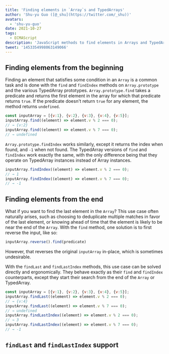 ```yaml
---
title: 'Finding elements in `Array`s and TypedArrays'
author: 'Shu-yu Guo ([@_shu](https://twitter.com/_shu))'
avatars:
  - 'shu-yu-guo'
date: 2021-10-27
tags:
  - ECMAScript
description: 'JavaScript methods to find elements in Arrays and TypedArrays'
tweet: '1453354998063149066'
---
```

## Finding elements from the beginning

Finding an element that satisfies some condition in an `Array` is a common task and is done with the `find` and `findIndex` methods on `Array.prototype` and the various TypedArray prototypes. `Array.prototype.find` takes a predicate and returns the first element in the array for which that predicate returns `true`. If the predicate doesn't return `true` for any element, the method returns `undefined`.

```js
const inputArray = [{v:1}, {v:2}, {v:3}, {v:4}, {v:5}];
inputArray.find((element) => element.v % 2 === 0);
// → {v:2}
inputArray.find((element) => element.v % 7 === 0);
// → undefined
```

`Array.prototype.findIndex` works similarly, except it returns the index when found, and `-1` when not found. The TypedArray versions of `find` and `findIndex` work exactly the same, with the only difference being that they operate on TypedArray instances instead of Array instances.

```js
inputArray.findIndex((element) => element.v % 2 === 0);
// → 1
inputArray.findIndex((element) => element.v % 7 === 0);
// → -1
```

## Finding elements from the end

What if you want to find the last element in the `Array`? This use case often naturally arises, such as choosing to deduplicate multiple matches in favor of the last element, or knowing ahead of time that the element is likely to be near the end of the `Array`. With the `find` method, one solution is to first reverse the input, like so:

```js
inputArray.reverse().find(predicate)
```

However, that reverses the original `inputArray` in-place, which is sometimes undesirable.

With the `findLast` and `findLastIndex` methods, this use case can be solved directly and ergonomically. They behave exactly as their `find` and `findIndex` counterparts, except they start their search from the end of the `Array` or TypedArray.

```js
const inputArray = [{v:1}, {v:2}, {v:3}, {v:4}, {v:5}];
inputArray.findLast((element) => element.v % 2 === 0);
// → {v:4}
inputArray.findLast((element) => element.v % 7 === 0);
// → undefined
inputArray.findLastIndex((element) => element.v % 2 === 0);
// → 3
inputArray.findLastIndex((element) => element.v % 7 === 0);
// → -1
```

## `findLast` and `findLastIndex` support

<feature-support chrome="97"
                 firefox="no https://bugzilla.mozilla.org/show_bug.cgi?id=1704385"
                 safari="partial https://bugs.webkit.org/show_bug.cgi?id=227939"
                 nodejs="no"
                 babel="yes https://github.com/zloirock/core-js#array-find-from-last"></feature-support>
